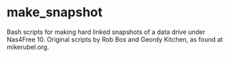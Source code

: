 # make_snapshot
Bash scripts for making hard linked snapshots of a data drive under Nas4Free 10. Original scripts by Rob Bos and Geordy Kitchen, as found at mikerubel.org.
